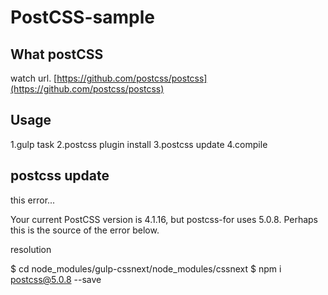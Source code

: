PostCSS-sample
====================

## What postCSS

watch url.
[https://github.com/postcss/postcss](https://github.com/postcss/postcss)

## Usage

1.gulp task
2.postcss plugin install
3.postcss update
4.compile

## postcss update
this error...

  Your current PostCSS version is 4.1.16, but postcss-for uses 5.0.8. Perhaps this is the source of the error below.

resolution

  $ cd node_modules/gulp-cssnext/node_modules/cssnext
  $ npm i postcss@5.0.8 --save
